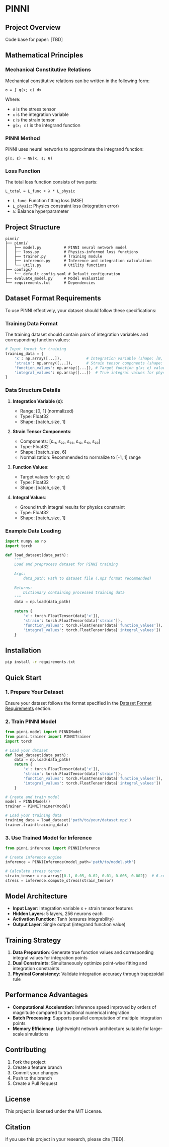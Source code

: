 # PINNI

## Project Overview

Code base for paper: [TBD]

## Mathematical Principles

### Mechanical Constitutive Relations

Mechanical constitutive relations can be written in the following form:

```
σ = ∫ g(x; ε) dx
```

Where:
- `σ` is the stress tensor
- `x` is the integration variable
- `ε` is the strain tensor
- `g(x; ε)` is the integrand function

### PINNI Method

PINNI uses neural networks to approximate the integrand function:

```
g(x; ε) ≈ NN(x, ε; θ)
```

### Loss Function

The total loss function consists of two parts:

```
L_total = L_func + λ * L_physic
```

- `L_func`: Function fitting loss (MSE)
- `L_physic`: Physics constraint loss (integration error)
- `λ`: Balance hyperparameter

## Project Structure

```
pinni/
├── pinni/
│   ├── model.py          # PINNI neural network model
│   ├── loss.py           # Physics-informed loss functions
│   ├── trainer.py        # Training module
│   ├── inference.py      # Inference and integration calculation
│   └── utils.py          # Utility functions
├── configs/
│   └── default_config.yaml # Default configuration
├── evaluate_model.py     # Model evaluation
└── requirements.txt      # Dependencies

```

## Dataset Format Requirements

To use PINNI effectively, your dataset should follow these specifications:

### Training Data Format

The training dataset should contain pairs of integration variables and corresponding function values:

```python
# Input format for training
training_data = {
    'x': np.array([...]),           # Integration variable (shape: [N, 1])
    'strain': np.array([...]),      # Strain tensor components (shape: [N, 6])
    'function_values': np.array([...]), # Target function g(x; ε) values (shape: [N, 1])
    'integral_values': np.array([...])  # True integral values for physics constraint (shape: [M, 1])
}
```

### Data Structure Details

1. **Integration Variable (x)**:
   - Range: [0, 1] (normalized)
   - Type: Float32
   - Shape: [batch_size, 1]

2. **Strain Tensor Components**:
   - Components: [ε₁₁, ε₂₂, ε₃₃, ε₁₂, ε₁₃, ε₂₃]
   - Type: Float32
   - Shape: [batch_size, 6]
   - Normalization: Recommended to normalize to [-1, 1] range

3. **Function Values**:
   - Target values for g(x; ε)
   - Type: Float32
   - Shape: [batch_size, 1]

4. **Integral Values**:
   - Ground truth integral results for physics constraint
   - Type: Float32
   - Shape: [batch_size, 1]

### Example Data Loading

```python
import numpy as np
import torch

def load_dataset(data_path):
    """
    Load and preprocess dataset for PINNI training
    
    Args:
        data_path: Path to dataset file (.npz format recommended)
    
    Returns:
        Dictionary containing processed training data
    """
    data = np.load(data_path)
    
    return {
        'x': torch.FloatTensor(data['x']),
        'strain': torch.FloatTensor(data['strain']),
        'function_values': torch.FloatTensor(data['function_values']),
        'integral_values': torch.FloatTensor(data['integral_values'])
    }
```

## Installation

```bash
pip install -r requirements.txt
```

## Quick Start

### 1. Prepare Your Dataset

Ensure your dataset follows the format specified in the [Dataset Format Requirements](#dataset-format-requirements) section.

### 2. Train PINNI Model

```python
from pinni.model import PINNIModel
from pinni.trainer import PINNITrainer
import torch

# Load your dataset
def load_dataset(data_path):
    data = np.load(data_path)
    return {
        'x': torch.FloatTensor(data['x']),
        'strain': torch.FloatTensor(data['strain']),
        'function_values': torch.FloatTensor(data['function_values']),
        'integral_values': torch.FloatTensor(data['integral_values'])
    }

# Create and train model
model = PINNIModel()
trainer = PINNITrainer(model)

# Load your training data
training_data = load_dataset('path/to/your/dataset.npz')
trainer.train(training_data)
```

### 3. Use Trained Model for Inference

```python
from pinni.inference import PINNIInference

# Create inference engine
inference = PINNIInference(model_path='path/to/model.pth')

# Calculate stress tensor
strain_tensor = np.array([0.1, 0.05, 0.02, 0.01, 0.005, 0.002])  # 6-component strain tensor
stress = inference.compute_stress(strain_tensor)
```

## Model Architecture

- **Input Layer**: Integration variable x + strain tensor features
- **Hidden Layers**: 5 layers, 256 neurons each
- **Activation Function**: Tanh (ensures integrability)
- **Output Layer**: Single output (integrand function value)

## Training Strategy

1. **Data Preparation**: Generate true function values and corresponding integral values for integration points
2. **Dual Constraints**: Simultaneously optimize point-wise fitting and integration constraints
3. **Physical Consistency**: Validate integration accuracy through trapezoidal rule

## Performance Advantages

- **Computational Acceleration**: Inference speed improved by orders of magnitude compared to traditional numerical integration
- **Batch Processing**: Supports parallel computation of multiple integration points
- **Memory Efficiency**: Lightweight network architecture suitable for large-scale simulations

## Contributing

1. Fork the project
2. Create a feature branch
3. Commit your changes
4. Push to the branch
5. Create a Pull Request

## License

This project is licensed under the MIT License.

## Citation

If you use this project in your research, please cite [TBD].
